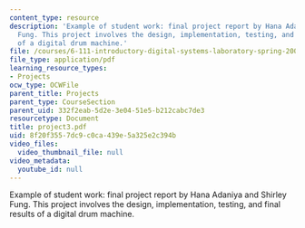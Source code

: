 ```yaml
---
content_type: resource
description: 'Example of student work: final project report by Hana Adaniya and Shirley
  Fung. This project involves the design, implementation, testing, and final results
  of a digital drum machine.'
file: /courses/6-111-introductory-digital-systems-laboratory-spring-2006/8f20f3557dc9c0ca439e5a325e2c394b_project3.pdf
file_type: application/pdf
learning_resource_types:
- Projects
ocw_type: OCWFile
parent_title: Projects
parent_type: CourseSection
parent_uid: 332f2eab-5d2e-3e04-51e5-b212cabc7de3
resourcetype: Document
title: project3.pdf
uid: 8f20f355-7dc9-c0ca-439e-5a325e2c394b
video_files:
  video_thumbnail_file: null
video_metadata:
  youtube_id: null
---
```

Example of student work: final project report by Hana Adaniya and Shirley Fung. This project involves the design, implementation, testing, and final results of a digital drum machine.

